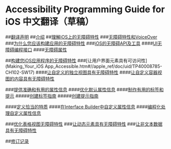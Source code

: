 ﻿# Accessibility Programming Guide for iOS 中文翻译（草稿）

##[翻译声明](declaration.htm)
##[介绍](Introduction.htm#//apple_ref/doc/uid/TP40008785-CH1-SW1)
##[理解iOS上的无障碍特性](Understanding_Accessibility_on_iOS.htm) 
###[无障碍特性和VoiceOver](Understanding_Accessibility_on_iOS.htm#//apple_ref/doc/uid/TP40008785-CH100-SW3)
###[为什么您应该构建应用的无障碍特性](Understanding_Accessibility_on_iOS.htm#//apple_ref/doc/uid/TP40008785-CH100-SW4)
###[iOS的无障碍API及工具](Understanding_Accessibility_on_iOS.htm#//apple_ref/doc/uid/TP40008785-CH100-SW2)
####[UI无障碍编程接口](Understanding_Accessibility_on_iOS.htm#//apple_ref/doc/uid/TP40008785-CH100-SW6)
####[无障碍属性](Understanding_Accessibility_on_iOS.htm#//apple_ref/doc/uid/TP40008785-CH100-SW7)

##[构建您iOS应用程序的无障碍特性](Making_Your_iOS_App_Accessible.htm#//apple_ref/doc/uid/TP40008785-CH102-SW5) 
###[让用户界面元素具有可访问性](Making_Your_iOS App_Accessible.htm#//apple_ref/doc/uid/TP40008785-CH102-SW17) 
####[让自定义的独立视图具有无障碍特性](Making_Your_iOS_App_Accessible.htm#//apple_ref/doc/uid/TP40008785-CH102-SW9)
####[让自定义容器视图的内容具有无障碍特性](Making_Your_iOS_App_Accessible.htm#//apple_ref/doc/uid/TP40008785-CH102-SW10)

###[提供准确和有用的属性信息](Making_Your_iOS_App_Accessible.htm#//apple_ref/doc/uid/TP40008785-CH102-SW4) 
####[优化默认属性信息](Making_Your_iOS_App_Accessible.htm#//apple_ref/doc/uid/TP40008785-CH102-SW8)
####[制作有用的标签和提示](Making_Your_iOS_App_Accessible.htm#//apple_ref/doc/uid/TP40008785-CH102-SW6) 
#####[创建标签指南](Making_Your_iOS_App_Accessible.htm#//apple_ref/doc/uid/TP40008785-CH102-SW20)
#####[创建提示指南](Making_Your_iOS_App_Accessible.htm#//apple_ref/doc/uid/TP40008785-CH102-SW11)

####[定义恰当的特质](Making_Your_iOS_App_Accessible.htm#//apple_ref/doc/uid/TP40008785-CH102-SW7)
####[在Interface Builder中自定义属性信息](Making_Your_iOS_App_Accessible.htm#//apple_ref/doc/uid/TP40008785-CH102-SW1)
####[编程化处理自定义属性信息](Making_Your_iOS_App_Accessible.htm#//apple_ref/doc/uid/TP40008785-CH102-SW2)

###[优化表格视图无障碍特性](Making_Your_iOS_App_Accessible.htm#//apple_ref/doc/uid/TP40008785-CH102-SW3)
###[让动态元素具有无障碍特性](Making_Your_iOS_App_Accessible.htm#//apple_ref/doc/uid/TP40008785-CH102-SW25)
###[让非文本数据具有无障碍特性](Making_Your_iOS_App_Accessible.htm#//apple_ref/doc/uid/TP40008785-CH102-SW26)

##[修订记录](Document_Revision_History.htm)
